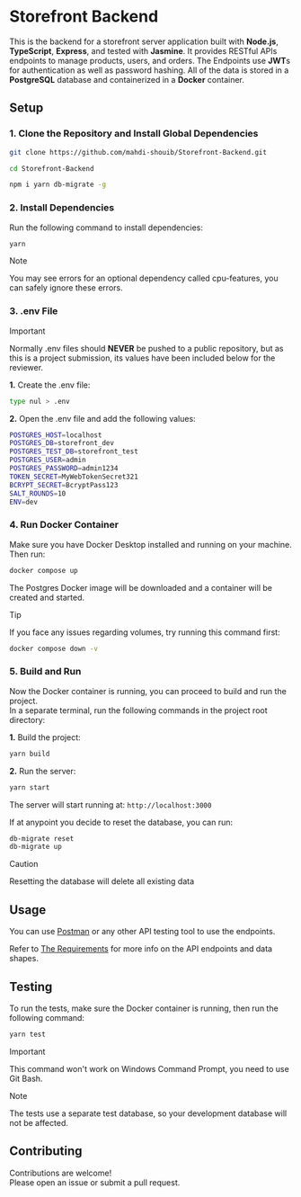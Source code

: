 # Storefront Backend

This is the backend for a storefront server application built with **Node.js**, **TypeScript**, **Express**, and tested with **Jasmine**. It provides RESTful APIs endpoints to manage products, users, and orders. The Endpoints use **JWT**s for authentication as well as password hashing. All of the data is stored in a **PostgreSQL** database and containerized in a **Docker** container.

## Setup

### 1. Clone the Repository and Install Global Dependencies

```bash
git clone https://github.com/mahdi-shouib/Storefront-Backend.git

cd Storefront-Backend

npm i yarn db-migrate -g
```

### 2. Install Dependencies

Run the following command to install dependencies:

```bash
yarn
```

> [!NOTE]  
> You may see errors for an optional dependency called cpu-features, you can safely ignore these errors.

### 3. .env File

> [!IMPORTANT]  
> Normally .env files should **NEVER** be pushed to a public repository, but as this is a project submission, its values have been included below for the reviewer.

**1.** Create the .env file:

```bash
type nul > .env
```

**2.** Open the .env file and add the following values:

```bash
POSTGRES_HOST=localhost
POSTGRES_DB=storefront_dev
POSTGRES_TEST_DB=storefront_test
POSTGRES_USER=admin
POSTGRES_PASSWORD=admin1234
TOKEN_SECRET=MyWebTokenSecret321
BCRYPT_SECRET=BcryptPass123
SALT_ROUNDS=10
ENV=dev
```

### 4. Run Docker Container

Make sure you have Docker Desktop installed and running on your machine. Then run:

```bash
docker compose up
```

The Postgres Docker image will be downloaded and a container will be created and started.

> [!Tip]  
> If you face any issues regarding volumes, try running this command first:
>
> ```bash
> docker compose down -v
> ```

### 5. Build and Run

Now the Docker container is running, you can proceed to build and run the project.  
In a separate terminal, run the following commands in the project root directory:

**1.** Build the project:

```bash
yarn build
```

**2.** Run the server:

```bash
yarn start
```

The server will start running at: `http://localhost:3000`

If at anypoint you decide to reset the database, you can run:

```bash
db-migrate reset
db-migrate up
```

> [!CAUTION]  
> Resetting the database will delete all existing data

## Usage

You can use [Postman](https://www.postman.com/) or any other API testing tool to use the endpoints.

Refer to [The Requirements](./REQUIREMENTS.md) for more info on the API endpoints and data shapes.

## Testing

To run the tests, make sure the Docker container is running, then run the following command:

```bash
yarn test
```

> [!IMPORTANT]  
> This command won't work on Windows Command Prompt, you need to use Git Bash.

> [!NOTE]  
> The tests use a separate test database, so your development database will not be affected.

## Contributing

Contributions are welcome!  
Please open an issue or submit a pull request.
